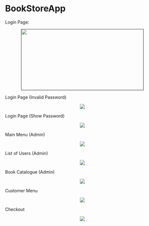 # BookStoreApp


Login Page:
<div align="center"> <a href=""> <img src="https://www.arianfooladray.com/wp-content/uploads/go-x/u/c59f2d69-d5df-4d21-9b76-222373ab7c27/image.png" width="400" height="200"> </a> </div>

Login Page (Invalid Password)
<div align="center"> <a href=""> <img src="https://www.arianfooladray.com/wp-content/uploads/go-x/u/ae53b9e6-08c0-4f61-9f4b-a7d32b3f4121/image.png" > </a> </div>

Login Page (Show Password)
<div align="center"> <a href=""> <img src="https://www.arianfooladray.com/wp-content/uploads/go-x/u/a8616f9b-bd9b-4b89-941b-455c69ecb1ae/image.png" > </a> </div>

Main Menu (Admin)
<div align="center"> <a href=""> <img src="https://www.arianfooladray.com/wp-content/uploads/go-x/u/a3b8acac-db56-4e04-931c-315c14ab265b/image.png" > </a> </div>

List of Users (Admin)
<div align="center"> <a href=""> <img src="https://www.arianfooladray.com/wp-content/uploads/go-x/u/5236223f-ac16-4d4a-844f-b2b39491dd46/image.png" > </a> </div>

Book Catalogue (Admin)
<div align="center"> <a href=""> <img src="https://www.arianfooladray.com/wp-content/uploads/go-x/u/5236223f-ac16-4d4a-844f-b2b39491dd46/image.png" > </a> </div>

Customer Menu  
<div align="center"> <a href=""> <img src="https://www.arianfooladray.com/wp-content/uploads/go-x/u/8b3bf226-a936-4260-a72b-e1bd03fa3725/image.png" > </a> </div>

Checkout
<div align="center"> <a href=""> <img src="https://www.arianfooladray.com/wp-content/uploads/go-x/u/69981399-04f2-4933-b612-1b0e480b52f4/image.png" > </a> </div>

